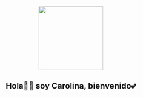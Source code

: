 <div id=header" align="center" >
 <img src = "https://media.giphy.com/media/3co5lEjrPwax3sPRaE/giphy.gif" width="170"/>                                            </div>

<h2 align="center"> Hola👋🏼 soy Carolina, bienvenido💕</h2>
                  
									
                  
